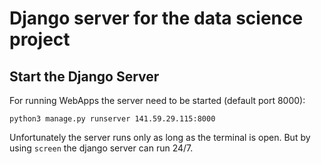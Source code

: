 # Django server for the data science project

## Start the Django Server
For running WebApps the server need to be started (default port 8000):
```shell
python3 manage.py runserver 141.59.29.115:8000
```
Unfortunately the server runs only as long as the terminal is open. 
But by using `screen` the django server can run 24/7.
